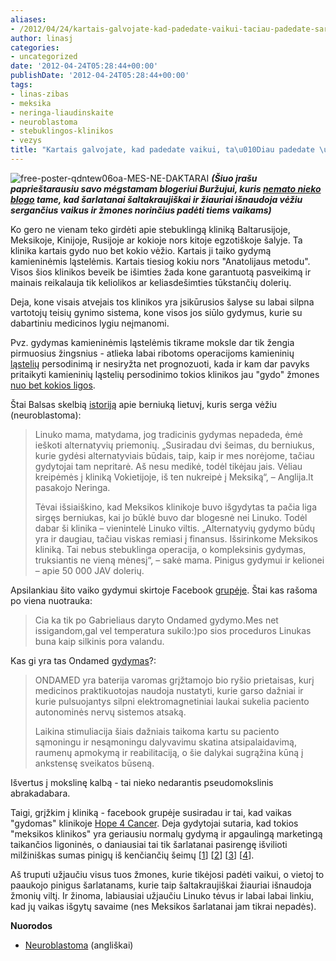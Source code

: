 ```yaml
---
aliases:
- /2012/04/24/kartais-galvojate-kad-padedate-vaikui-taciau-padedate-sarlatanams/
author: linasj
categories:
- uncategorized
date: '2012-04-24T05:28:44+00:00'
publishDate: '2012-04-24T05:28:44+00:00'
tags:
- linas-zibas
- meksika
- neringa-liaudinskaite
- neuroblastoma
- stebuklingos-klinikos
- vezys
title: "Kartais galvojate, kad padedate vaikui, ta\u010Diau padedate \u0161arlatanams"
---
```

![free-poster-qdntew06oa-MES-NE-DAKTARAI](http://static.zooomr.com/images/10191658_be4315c864.jpg)
***(Šiuo įrašu paprieštarausiu savo mėgstamam blogeriui Buržujui, kuris [nemato nieko blogo](http://www.kleckas.lt/blog/geda-tiems-kurie-aukoja) tame, kad šarlatanai šaltakraujiškai ir žiauriai išnaudoja vėžiu sergančius vaikus ir žmones norinčius padėti tiems vaikams)***

Ko gero ne vienam teko girdėti apie stebuklingą kliniką Baltarusijoje, Meksikoje, Kinijoje, Rusijoje ar kokioje nors kitoje egzotiškoje šalyje. Ta klinika kartais gydo nuo bet kokio vėžio. Kartais ji taiko gydymą kamieninėmis ląstelėmis. Kartais tiesiog kokiu nors "Anatolijaus metodu". Visos šios klinikos beveik be išimties žada kone garantuotą pasveikimą ir mainais reikalauja tik keliolikos ar keliasdešimties tūkstančių dolerių.

Deja, kone visais atvejais tos klinikos yra įsikūrusios šalyse su labai silpna vartotojų teisių gynimo sistema, kone visos jos siūlo gydymus, kurie su dabartiniu medicinos lygiu neįmanomi.

Pvz. gydymas kamieninėmis ląstelėmis tikrame moksle dar tik žengia pirmuosius žingsnius - atlieka labai ribotoms operacijoms kamieninių [ląstelių](http://www.sciencedaily.com/releases/2012/03/120305160818.htm) persodinimą ir nesiryžta net prognozuoti, kada ir kam dar pavyks pritaikyti kamieninių ląstelių persodinimo tokios klinikos jau "gydo" žmones [nuo bet kokios ligos](http://stemcellschina.com/).

Štai Balsas skelbią [istoriją](http://www.balsas.lt/naujiena/591645/veziu-sergancio-berniuko-maldose-nesavanaudiski-prasymai) apie berniuką lietuvį, kuris serga vėžiu (neuroblastoma):

> Linuko mama, matydama, jog tradicinis gydymas nepadeda, ėmė ieškoti alternatyvių priemonių. „Susiradau dvi šeimas, du berniukus, kurie gydėsi alternatyviais būdais, taip, kaip ir mes norėjome, tačiau gydytojai tam nepritarė. Aš nesu medikė, todėl tikėjau jais. Vėliau kreipėmės į kliniką Vokietijoje, iš ten nukreipė į Meksiką“, – Anglija.lt pasakojo Neringa.
> 
> Tėvai išsiaiškino, kad Meksikos klinikoje buvo išgydytas ta pačia liga sirgęs berniukas, kai jo būklė buvo dar blogesnė nei Linuko. Todėl dabar ši klinika – vienintelė Linuko viltis. „Alternatyvių gydymo būdų yra ir daugiau, tačiau viskas remiasi į finansus. Išsirinkome Meksikos kliniką. Tai nebus stebuklinga operacija, o kompleksinis gydymas, truksiantis ne vieną mėnesį“, – sakė mama. Pinigus gydymui ir kelionei – apie 50 000 JAV dolerių.


Apsilankiau šito vaiko gydymui skirtoje Facebook [grupėje](https://www.facebook.com/groups/185572038158830). Štai kas rašoma po viena nuotrauka:

> Cia ka tik po Gabrieliaus daryto Ondamed gydymo.Mes net issigandom,gal vel temperatura sukilo:)po sios proceduros Linukas buna kaip silkinis pora valandu.


Kas gi yra tas Ondamed [gydymas](http://www.ondamed.net/)?:

> ONDAMED yra baterija varomas grįžtamojo bio ryšio prietaisas, kurį medicinos praktikuotojas naudoja nustatyti, kurie garso dažniai ir kurie pulsuojantys silpni elektromagnetiniai laukai sukelia paciento autonominės nervų sistemos atsaką.
> 
> Laikina stimuliacija šiais dažniais taikoma kartu su paciento sąmoningu ir nesąmoningu dalyvavimu skatina atsipalaidavimą, raumenų apmokymą ir reabilitaciją, o šie dalykai sugrąžina kūną į ankstensę sveikatos būseną.


Išvertus į mokslinę kalbą - tai nieko nedarantis pseudomokslinis abrakadabara.

Taigi, grįžkim į kliniką - facebook grupėje susiradau ir tai, kad vaikas "gydomas" klinikoje [Hope 4 Cancer](http://www.mexicancancerclinics.com/clinics). Deja gydytojai sutaria, kad tokios "meksikos klinikos" yra geriausiu normalų gydymą ir apgaulingą marketingą taikančios ligoninės, o daniausiai tai tik šarlatanai pasirengę išvilioti milžiniškas sumas pinigų iš kenčiančių šeimų [[1](http://www.cancer.org/Treatment/TreatmentsandSideEffects/ComplementaryandAlternativeMedicine/PharmacologicalandBiologicalTreatment/questionable-cancer-practices-in-mexico)] [[2](http://www.msnbc.msn.com/id/11165624/ns/health-cancer/t/late-stage-cancer-patients-flock-mexico/)] [[3](http://www.kget.com/news/local/story/Local-doctors-question-Mexico-cancer-treatment/Oj9wOPbpFkyP_kpD7q_0YA.cspx)] [[4](http://www.competitionbureau.gc.ca/eic/site/cb-bc.nsf/eng/01928.html)].

Aš truputi užjaučiu visus tuos žmones, kurie tikėjosi padėti vaikui, o vietoj to paaukojo pinigus šarlatanams, kurie taip šaltakraujiškai žiauriai išnaudoja žmonių viltį. Ir žinoma, labiausiai užjaučiu Linuko tėvus ir labai labai linkiu, kad jų vaikas išgytų savaime (nes Meksikos šarlatanai jam tikrai nepadės).

**Nuorodos**
* [Neuroblastoma](http://www.ncbi.nlm.nih.gov/pubmedhealth/PMH0002381/) (angliškai)

